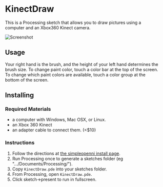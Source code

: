 # KinectDraw

This is a Processing sketch that allows you to draw pictures using a computer and an Xbox360 Kinect camera.

![Screenshot](https://raw.github.com/pjvandehaar/KinectDraw/master/screenshot.jpg)

## Usage

Your right hand is the brush, and the height of your left hand determines the brush size.  To change paint color, touch a color bar at the top of the screen.  To change which paint colors are available, touch a color group at the bottom of the screen.

## Installing

### Required Materials

* a computer with Windows, Mac OSX, or Linux.
* an Xbox 360 Kinect
* an adapter cable to connect them. (<$10)

### Instructions

1. Follow the directions at [the simpleopenni install page](https://code.google.com/p/simple-openni/wiki/Installation).
1. Run Processing once to generate a sketches folder (eg ".../Documents/Processing/").
1. Copy `KinectDraw.pde` into your sketches folder.
1. From Processing, open `KinectDraw.pde`.
1. Click sketch->present to run in fullscreen.
